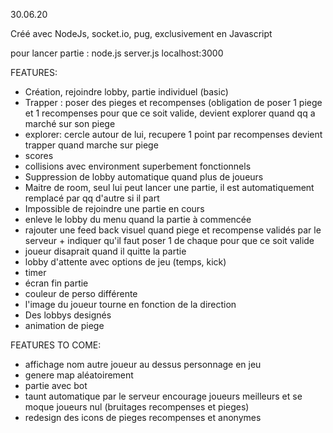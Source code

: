30.06.20

Créé avec NodeJs, socket.io, pug, exclusivement en Javascript 

pour lancer partie :
node.js server.js
localhost:3000


FEATURES:
- Création, rejoindre lobby, partie individuel (basic)
- Trapper : poser des pieges et recompenses (obligation de poser 1 piege et 1 recompenses pour que ce soit valide, devient explorer quand qq a marché sur son piege
- explorer: cercle autour de lui, recupere 1 point par recompenses devient trapper quand marche sur piege
- scores
- collisions avec environment superbement fonctionnels
- Suppression de lobby automatique quand plus de joueurs
- Maitre de room, seul lui peut lancer une partie, il est automatiquement remplacé par qq d'autre si il part
- Impossible de rejoindre une partie en cours
- enleve le lobby du menu quand la partie à commencée
- rajouter une feed back visuel quand piege et recompense validés par le serveur + indiquer qu'il faut poser 1 de chaque pour que ce soit valide
- joueur disaprait quand il quitte la partie
- lobby d'attente avec options de jeu (temps, kick)
- timer
- écran fin partie
- couleur de perso différente
- l'image du joueur tourne en fonction de la direction
- Des lobbys designés
- animation de piege

FEATURES TO COME:

- affichage nom autre joueur au dessus personnage en jeu
- genere map aléatoirement
- partie avec bot
- taunt automatique par le serveur encourage joueurs meilleurs et se moque joueurs nul (bruitages recompenses et pieges)
- redesign des icons de pieges recompenses et anonymes
